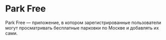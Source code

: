 # Park Free
Park Free — приложение, в котором зарегистрированные пользователи могут просматривать бесплатные парковки по Москве и добавлять их сами.
